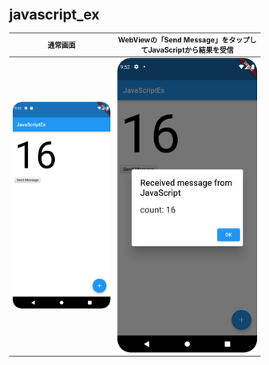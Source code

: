 # javascript_ex

|  通常画面  |  WebViewの「Send Message」をタップしてJavaScriptから結果を受信  |
| --- | --- |
|  <img src="screenshot/img.png" width="360px">  |  <img src="screenshot/img_1.png" width="360px">  |



